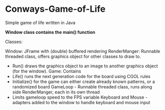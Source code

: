 Conways-Game-of-Life
====================

Simple game of life written in Java

**Window class contains the main() function**

Classes:

Window: JFrame with (double) buffered rendering
RenderManger: Runnable threaded class, offers graphics object for other classes to draw to. 
  - Run() draws the graphics object to an image to another graphics object (for the window).
Game: Contains
  - Life() runs the next generation code for the board using CGOL rules
  - Initialize() for the game can either create already known patterns, or a randomized board
GameLoop - Runnable threaded class, runs along side RenderManger, each in its own thread
  - Limits gameloop speed to the FPS variable
Keyboard and Mouse - adapters added to the window to handle keyboard and mouse input
